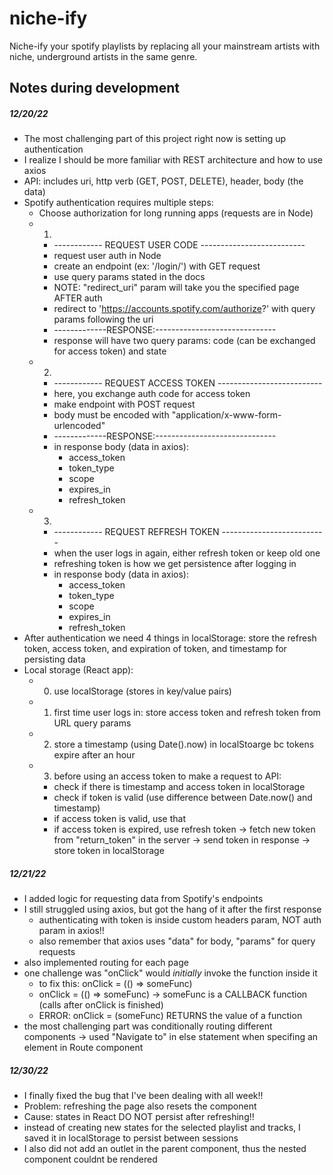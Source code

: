 # niche-ify
Niche-ify your spotify playlists by replacing all your mainstream artists with niche, underground artists in the same genre.

## Notes during development

##### 12/20/22
- The most challenging part of this project right now is setting up authentication
- I realize I should be more familiar with REST architecture and how to use axios
- API: includes uri, http verb (GET, POST, DELETE), header, body (the data)
- Spotify authentication requires multiple steps:
    - Choose authorization for long running apps (requests are in Node)
    - 1) 
        - ------------ REQUEST USER CODE  --------------------------
        - request user auth in Node
        - create an endpoint (ex: '/login/') with GET request
        - use query params stated in the docs
        - NOTE: "redirect_uri" param will take you the specified page AFTER auth
        - redirect to 'https://accounts.spotify.com/authorize?' with query params following the uri
        - -------------RESPONSE:------------------------------
        - response will have two query params: code (can be exchanged for access token) and state
    - 2) 
        - ------------ REQUEST ACCESS TOKEN --------------------------
        - here, you exchange auth code for access token
        - make endpoint with POST request
        - body must be encoded with "application/x-www-form-urlencoded"
        - -------------RESPONSE:------------------------------
        - in response body (data in axios): 
            - access_token
            - token_type
            - scope
            - expires_in
            - refresh_token
    - 3) 
        - ------------ REQUEST REFRESH TOKEN -------------------------- 
        - when the user logs in again, either refresh token or keep old one
        - refreshing token is how we get persistence after logging in
        - in response body (data in axios): 
            - access_token
            - token_type
            - scope
            - expires_in
            - refresh_token
- After authentication we need 4 things in localStorage: store the refresh token, access token, and expiration of token, and timestamp for persisting data
- Local storage (React app):
    - 0) use localStorage (stores in key/value pairs)
    - 1) first time user logs in: store access token and refresh token from URL query params
    - 2) store a timestamp (using Date().now) in localStoarge bc tokens expire after an hour
    - 3) before using an access token to make a request to API:
        - check if there is timestamp and access token in localStorage
        - check if token is valid (use difference between Date.now() and timestamp)
        - if access token is valid, use that
        - if access token is expired, use refresh token -> fetch new token from "return_token" in the server -> send token in response -> store token in localStorage

##### 12/21/22
- I added logic for requesting data from Spotify's endpoints
- I still struggled using axios, but got the hang of it after the first response
    - authenticating with token is inside custom headers param, NOT auth param in axios!!
    - also remember that axios uses "data" for body, "params" for query requests 
- also implemented routing for each page
- one challenge was "onClick" would *initially* invoke the function inside it
    - to fix this: onClick = (() => someFunc)
    - onClick = (() => someFunc) -> someFunc is a CALLBACK function (calls after onClick is finished)
    - ERROR: onClick = (someFunc) RETURNS the value of a function
- the most challenging part was conditionally routing different components -> used "Navigate to" in else statement when specifing an element in Route component

##### 12/30/22
- I finally fixed the bug that I've been dealing with all week!!
- Problem: refreshing the page also resets the component
- Cause: states in React DO NOT persist after refreshing!!
- instead of creating new states for the selected playlist and tracks, 
I saved it in localStorage to persist between sessions
- I also did not add an outlet in the parent component, thus the nested component couldnt be rendered


